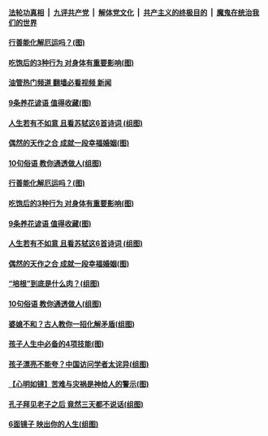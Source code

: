####  [法轮功真相](../../../../basic/blob/master/README.md?t=10150131) &nbsp;|&nbsp; [九评共产党](../../../../9ping.md/blob/master/README.md?t=10150131) &nbsp;|&nbsp; [解体党文化](../../../../jtdwh.md/blob/master/README.md?t=10150131)  &nbsp;|&nbsp; [共产主义的终极目的](../../../../gczydzjmd.md/blob/master/README.md?t=10150131) &nbsp;|&nbsp; [魔鬼在统治我们的世界](../../../../mgztzwmdsj.md/blob/master/README.md?t=10150131) 

#### [行善能化解厄运吗？(图)](../pages/p8/1019065.md?t=10150131) 

#### [吃饱后的3种行为 对身体有重要影响(图)](../pages/p8/1019018.md?t=10150131) 

#### [油管热门频道 翻墙必看视频 新闻](http://209.250.226.216:81/youtube.html?10150131)

#### [9条养花谚语 值得收藏(图)](../pages/p8/1019013.md?t=10150131) 

#### [人生若有不如意 且看苏轼这6首诗词 (组图)](../pages/p8/1018696.md?t=10150131) 

#### [偶然的天作之合 成就一段幸福婚姻(图)](../pages/p8/1018896.md?t=10150131) 

#### [10句俗语 教你通透做人(组图)](../pages/p8/1017517.md?t=10150131) 


#### [行善能化解厄运吗？(图)](../pages/p8/1019065.md?t=10150131) 


#### [吃饱后的3种行为 对身体有重要影响(图)](../pages/p8/1019018.md?t=10150131) 

#### [9条养花谚语 值得收藏(图)](../pages/p8/1019013.md?t=10150131) 

#### [人生若有不如意 且看苏轼这6首诗词 (组图)](../pages/p8/1018696.md?t=10150131) 



#### [偶然的天作之合 成就一段幸福婚姻(图)](../pages/p8/1018896.md?t=10150131) 

#### [“培根”到底是什么肉？(组图)](../pages/p8/1018951.md?t=10150131) 


#### [10句俗语 教你通透做人(组图)](../pages/p8/1017517.md?t=10150131) 


#### [婆媳不和？古人教你一招化解矛盾(组图)](../pages/p8/1018895.md?t=10150131) 

#### [孩子人生中必备的4项技能(图)](../pages/p8/1018869.md?t=10150131) 


#### [孩子漂亮不能夸？中国访问学者太诧异(组图)](../pages/p8/1018407.md?t=10150131) 

#### [【心明如镜】苦难与灾祸是神给人的警示(图)](../pages/p8/1018783.md?t=10150131) 

#### [孔子拜见老子之后 竟然三天都不说话(组图)](../pages/p8/1017033.md?t=10150131) 

#### [6面镜子 映出你的人生(组图)](../pages/p8/1018697.md?t=10150131) 

<img src='http://gfw-breaker.win/goodnews/indexes/p8.md' width='0px' height='0px'/>

